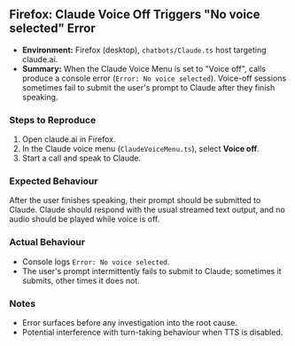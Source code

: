 ## Firefox: Claude Voice Off Triggers "No voice selected" Error

- **Environment:** Firefox (desktop), `chatbots/Claude.ts` host targeting claude.ai.
- **Summary:** When the Claude Voice Menu is set to "Voice off", calls produce a console error (`Error: No voice selected`). Voice-off sessions sometimes fail to submit the user's prompt to Claude after they finish speaking.

### Steps to Reproduce
1. Open claude.ai in Firefox.
2. In the Claude voice menu (`ClaudeVoiceMenu.ts`), select **Voice off**.
3. Start a call and speak to Claude.

### Expected Behaviour
After the user finishes speaking, their prompt should be submitted to Claude. Claude should respond with the usual streamed text output, and no audio should be played while voice is off.

### Actual Behaviour
- Console logs `Error: No voice selected`.
- The user's prompt intermittently fails to submit to Claude; sometimes it submits, other times it does not.

### Notes
- Error surfaces before any investigation into the root cause.
- Potential interference with turn-taking behaviour when TTS is disabled.
